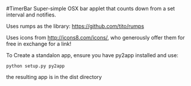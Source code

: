#TimerBar
Super-simple OSX bar applet that counts down from a set interval and notifies.

Uses rumps as the library: <https://github.com/tito/rumps>

Uses icons from <http://icons8.com/icons/>, who generously offer them for free in exchange for a link!

To Create a standalon app, ensure you have py2app installed and use:

    python setup.py py2app

the resulting app is in the dist directory
